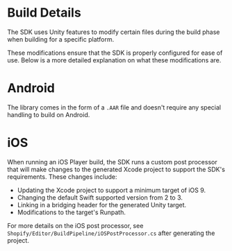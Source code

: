 # Build Details

The SDK uses Unity features to modify certain files during the build phase when building for a specific platform.

These modifications ensure that the SDK is properly configured for ease of use. Below is a more detailed explanation on what these modifications are.

# Android

The library comes in the form of a `.AAR` file and doesn't require any special handling to build on Android.

# iOS

When running an iOS Player build, the SDK runs a custom post processor that will make changes to the generated Xcode project to support the SDK's requirements. These changes include:

* Updating the Xcode project to support a minimum target of iOS 9.
* Changing the default Swift supported version from 2 to 3.
* Linking in a bridging header for the generated Unity target.
* Modifications to the target's Runpath.

For more details on the iOS post processor, see `Shopify/Editor/BuildPipeline/iOSPostProcessor.cs` after generating the project.


